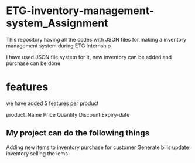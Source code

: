 # ETG-inventory-management-system_Assignment
This repository having all the codes with JSON files for making a inventory management system during ETG Internship

I have used JSON file system for it, new inventory can be added and purchase can be done

# features
we have added 5 features per product

product_Name
Price
Quantity
Discount
Expiry-date
## My project can do the following things
Adding new items to inventory
purchase for customer
Generate bills
update inventory
selling the iems
